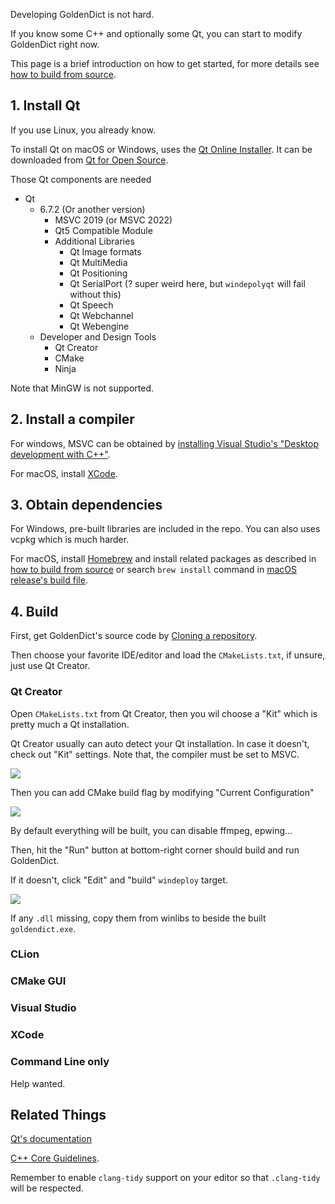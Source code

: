 Developing GoldenDict is not hard.

If you know some C++ and optionally some Qt, you can start to modify GoldenDict right now.

This page is a brief introduction on how to get started, for more details see [how to build from source](howto/build_from_source.md).

## 1. Install Qt

If you use Linux, you already know.

To install Qt on macOS or Windows, uses the [Qt Online Installer](https://doc.qt.io/qt-6/get-and-install-qt.html). It can be downloaded from [Qt for Open Source](https://www.qt.io/download-open-source).

Those Qt components are needed

+ Qt
  + 6.7.2 (Or another version)
    + MSVC 2019 (or MSVC 2022)
    + Qt5 Compatible Module
    + Additional Libraries
      + Qt Image formats
      + Qt MultiMedia
      + Qt Positioning
      + Qt SerialPort (? super weird here, but `windepolyqt` will fail without this)
      + Qt Speech
      + Qt Webchannel
      + Qt Webengine
  + Developer and Design Tools
    + Qt Creator
    + CMake
    + Ninja

Note that MinGW is not supported.

## 2. Install a compiler

For windows, MSVC can be obtained by [installing Visual Studio's "Desktop development with C++"](https://learn.microsoft.com/cpp/build/vscpp-step-0-installation).

For macOS, install [XCode](https://developer.apple.com/xcode/).

## 3. Obtain dependencies

For Windows, pre-built libraries are included in the repo. You can also uses vcpkg which is much harder.

For macOS, install [Homebrew](https://brew.sh/) and install related packages as described in [how to build from source](howto/build_from_source.md) or search `brew install` command in [macOS release's build file](https://github.com/xiaoyifang/goldendict-ng/blob/staged/.github/workflows/release-macos-homebrew.yml).

## 4. Build

First, get GoldenDict's source code by [Cloning a repository](https://docs.github.com/repositories/creating-and-managing-repositories/cloning-a-repository).

Then choose your favorite IDE/editor and load the `CMakeLists.txt`, if unsure, just use Qt Creator.

### Qt Creator

Open `CMakeLists.txt` from Qt Creator, then you wil choose a "Kit" which is pretty much a Qt installation.

Qt Creator usually can auto detect your Qt installation. In case it doesn't, check out "Kit" settings. Note that, the compiler must be set to MSVC.

![](https://github.com/xiaoyifang/goldendict-ng/assets/20123683/27edeb6f-ae97-42c3-9c71-8d186bb4a9f6)

Then you can add CMake build flag by modifying "Current Configuration"

![](https://github.com/xiaoyifang/goldendict-ng/assets/20123683/e46102ce-706f-4678-93ba-69b9d3ecfd88)

By default everything will be built, you can disable ffmpeg, epwing...

Then, hit the "Run" button at bottom-right corner should build and run GoldenDict.

If it doesn't, click "Edit" and "build" `windeploy` target.

![](https://github.com/xiaoyifang/goldendict-ng/assets/20123683/b1aa483a-1c54-433c-a58d-f4f541107ce3)

If any `.dll` missing, copy them from winlibs to beside the built `goldendict.exe`.

### CLion
### CMake GUI
### Visual Studio
### XCode
### Command Line only
Help wanted.

## Related Things

[Qt's documentation](https://doc.qt.io/)

[C++ Core Guidelines](https://isocpp.github.io/CppCoreGuidelines/CppCoreGuidelines).

Remember to enable `clang-tidy` support on your editor so that `.clang-tidy` will be respected.
